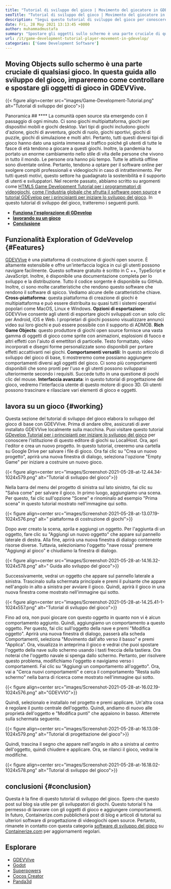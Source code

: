```yaml
---
title: "Tutorial di sviluppo del gioco | Movimento del giocatore in GDEVVIO" 
seoTitle: "Tutorial di sviluppo del gioco | Movimento del giocatore in GDEVVIO" 
description: "Segui questo tutorial di sviluppo del gioco per conoscere le funzioni di gioco di base. Gdevelop è un software di creazione di giochi gratuiti per la costruzione e la pubblicazione di giochi." 
date: Fri, 28 May 2021 13:13:45 +0000
author: muhammadmustafa
summary: "Spostare gli oggetti sullo schermo è una parte cruciale di qualsiasi gioco. In questa guida allo sviluppo del gioco, impareremo come controllare e spostare gli oggetti di gioco in GDEVVive." 
url: /it/game-development-tutorial-player-movement-in-gdevelop/
categories: ['Game Development Software']
---
```


## Moving Objects sullo schermo è una parte cruciale di qualsiasi gioco. In questa guida allo sviluppo del gioco, impareremo come controllare e spostare gli oggetti di gioco in GDEVVive.

{{< figure align=center src="images/Game-Development-Tutorial.png" alt="Tutorial di sviluppo del gioco">}}


Panoramica ## ****
La comunità open source sta emergendo con il passaggio di ogni minuto. Ci sono giochi multipiattaforma, giochi per dispositivi mobili e giochi desktop. Vari tipi di giochi includono giochi d'azione, giochi di avventura, giochi di ruolo, giochi sportivi, giochi di puzzle, giochi di simulazione e molti altri. Pertanto, tutti questi diversi tipi di gioco hanno dato una spinta immensa al traffico poiché gli utenti di tutte le fasce di età tendono a giocare a questi giochi.
Inoltre, la pandemia ha portato un enorme cambiamento nello stile di vita delle persone che vivono in tutto il mondo. Le persone ora hanno più tempo. Tutte le attività offline sono diventate online. Pertanto, tendono a optare per il software online per svolgere compiti professionali e videogiochi in caso di intrattenimento. Per tutti questi motivi, questo settore ha guadagnato la sostenibilità e il supporto di utenti e sviluppatori. Nel recente passato, abbiamo scritto su argomenti come [HTML5 Game Development Tutorial per i programmatori di videogiochi][1], [come l'industria globale che sfrutta il software open source][2] e [tutorial GDEvelop per i principianti per iniziare lo sviluppo del gioco][3]. In questo tutorial di sviluppo del gioco, tratteremo i seguenti punti.
  * **[Funziona l'esplorazione di GDevelop][4]**
  * **[lavorando su un gioco][5]**
  * **[Conclusione][6]**

## Funzionalità Exploration of GdeVevelop   {#Features}
[GDEVVive][7] è una piattaforma di costruzione di giochi open source. È altamente estensibile e offre un'interfaccia logica in cui gli utenti possono navigare facilmente. Questo software gratuito è scritto in C ++, TypeScript e JavaScript. Inoltre, è disponibile una documentazione completa per lo sviluppo e la distribuzione. Tutto il codice sorgente è disponibile su GitHub. Inoltre, ci sono molte caratteristiche che rendono questo software che rendono il software di spicco. Vediamo alcune delle caratteristiche chiave.
**Cross-piattaforma**: questa piattaforma di creazione di giochi è multipiattaforma e può essere distribuita su quasi tutti i sistemi operativi popolari come MacOS, Linux e Windows.
**Opzioni di esportazione**: GDEVVive consente agli utenti di esportare giochi sviluppati con un solo clic per Android, iOS e Web. I proprietari di giochi possono visualizzare annunci video sui loro giochi e può essere possibile con il supporto di ADMOB.
**Rich Game Objects**: questo produttore di giochi open source fornisce una vasta gamma di oggetti di gioco come sprite con animazioni, esplosioni di fuoco e altri effetti con l'aiuto di emettitori di particelle. Testo formattato, video incorporati e disegni forme personalizzate sono disponibili per portare effetti accattivanti nei giochi.
**Comportamenti versatili**: In questo articolo di sviluppo del gioco di base, ti mostreremo come possiamo aggiungere comportamenti diversi agli oggetti del gioco. Ci sono più comportamenti disponibili che sono pronti per l'uso e gli utenti possono svilupparsi ulteriormente secondo i requisiti. Succede tutto in una questione di pochi clic del mouse.
**Interfaccia avanzata**: in questo tutorial di progettazione del gioco, vedremo l'interfaccia utente di questo motore di gioco 3D. Gli utenti possono trascinare e rilasciare vari elementi di gioco e oggetti.

## lavora su un gioco   {#working}
Questa sezione del tutorial di sviluppo del gioco elabora lo sviluppo del gioco di base con GDEVVive. Prima di andare oltre, assicurati di aver installato GDEVVive localmente sulla macchina.
Puoi visitare questo tutorial [GDevelop Tutorial per i principianti per iniziare lo sviluppo del gioco][3] per conoscere l'istituzione di questo editore di giochi su LocalHost.
Ora, apri l'editor e crea un nuovo progetto. In questo tutorial, creeremo una cartella su Google Drive per salvare i file di gioco. Ora fai clic su "Crea un nuovo progetto", aprirà una nuova finestra di dialogo, seleziona l'opzione "Empty Game" per iniziare a costruire un nuovo gioco.

{{< figure align=center src="images/Screenshot-2021-05-28-at-12.44.34-1024x579.png" alt="Tutorial di sviluppo del gioco">}}

Nella barra del menu del progetto di sinistra sul lato sinistro, fai clic su "Salva come" per salvare il gioco.
In primo luogo, aggiungiamo una scena. Per questo, fai clic sull'opzione "Scene" e rinominalo ad esempio "Prima scena" in questo tutorial mostrato nell'immagine qui sotto.

{{< figure align=center src="images/Screenshot-2021-05-28-at-13.07.19-1024x576.png" alt=" piattaforma di costruzione di giochi">}}

Dopo aver creato la scena, aprila e aggiungi un oggetto. Per l'aggiunta di un oggetto, fare clic su "Aggiungi un nuovo oggetto" che appare sul pannello laterale di destra. Alla fine, aprirà una nuova finestra di dialogo contenente risorse diverse. Tuttavia, selezioniamo l'oggetto "nave rossa" premere "Aggiungi al gioco" e chiudiamo la finestra di dialogo.

{{< figure align=center src="images/Screenshot-2021-05-28-at-14.16.32-1024x578.png" alt=" Guida allo sviluppo del gioco">}}

Successivamente, vedrai un oggetto che appare sul pannello laterale a sinistra. Trascinalo sulla schermata principale e premi il pulsante che appare nell'angolo in alto a sinistra per avviare il gioco. Quindi, aprirà il gioco in una nuova finestra come mostrato nell'immagine qui sotto.

{{< figure align=center src="images/Screenshot-2021-05-28-at-14.25.41-1-1024x557.png" alt="Tutorial di sviluppo del gioco">}}

Fino ad ora, non puoi giocare con questo oggetto in quanto non vi è alcun comportamento aggiunto. Quindi, aggiungiamo un comportamento a questo oggetto. Per questo, fai clic sull'oggetto della nave e premi "Modifica oggetto". Aprirà una nuova finestra di dialogo, passerà alla scheda Comportamenti, seleziona "Movimento dall'alto verso il basso" e premi "Applica". Ora, visualizza in anteprima il gioco e vedrai che puoi spostare l'oggetto della nave sullo schermo usando i tasti freccia della tastiera. Ora noterai che l'oggetto navale si spenga dallo schermo. Pertanto, per risolvere questo problema, modifichiamo l'oggetto e navigiamo verso i comportamenti. Fai clic su "Aggiungi un comportamento all'oggetto". Ora, vai a "Cerca nuovi comportamenti" e cerca il comportamento "Resta sullo schermo" nella barra di ricerca come mostrato nell'immagine qui sotto.

{{< figure align=center src="images/Screenshot-2021-05-28-at-16.02.19-1024x576.png" alt="GDEVVIO">}}

Quindi, selezionalo e installalo nel progetto e premi applicare. Un'altra cosa è regolare il punto centrale dell'oggetto. Quindi, andiamo di nuovo alle proprietà dell'oggetto e "Modifica punti" che appaiono in basso. Atterrete sulla schermata seguente.

{{< figure align=center src="images/Screenshot-2021-05-28-at-16.13.08-1024x579.png" alt="Tutorial di progettazione del gioco">}}

Quindi, trascina il segno che appare nell'angolo in alto a sinistra al centro dell'oggetto, quindi chiudere e applicare. Ora, se rilanci il gioco, vedrai le modifiche.

{{< figure align=center src="images/Screenshot-2021-05-28-at-16.18.02-1024x578.png" alt="Tutorial di sviluppo del gioco">}}


## conclusioni   {#conclusion}
Questa è la fine di questo tutorial di sviluppo del gioco. Spero che questo post sul blog sia utile per gli sviluppatori di giochi. Questo tutorial ti ha permesso di lavorare con gli oggetti di gioco e aggiungere comportamenti. In futuro, Containerize.com pubblicherà post di blog e articoli di tutorial su ulteriori software di progettazione di videogiochi open source. Pertanto, rimanete in contatto con questa categoria [software di sviluppo del gioco][8] su [Containerize.com][9] per aggiornamenti regolari.

## Esplorare
  * [GDEVVive][7]
  * [Godot][10]
  * [Superpowers][11]
  * [Cocos Creator][12]
  * [Panda3d][13]

  
[1]: https://blog.containerize.com/2021/05/19/html5-game-development-tutorial-for-video-game-programmers/
[2]: https://blog.containerize.com/game-development-software/how-global-gaming-market-leveraging-open-source-software/
[3]: https://blog.containerize.com/game-development-software/it/game-development-tutorial-player-movement-in-gdevelop/
[4]: #features
[5]: #working
[6]: #Conclusion
[7]: https://products.containerize.com/game-development-software/gdevelop/
[8]: https://products.containerize.com/game-development-software/
[9]: https://www.containerize.com/
[10]: https://products.containerize.com/game-development-software/godot/
[11]: https://products.containerize.com/game-development-software/superpowers/
[12]: https://products.containerize.com/game-development-software/cocos-creator/
[13]: https://products.containerize.com/game-development-software/panda3d/
